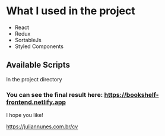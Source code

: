 # What I used in the project

- React
- Redux
- SortableJs
- Styled Components

## Available Scripts

In the project directory

### You can see the final result here: https://bookshelf-frontend.netlify.app

I hope you like!

https://juliannunes.com.br/cv
